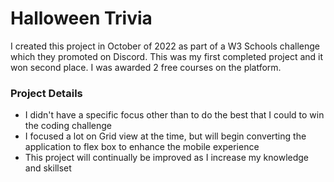 # Halloween Trivia
I created this project in October of 2022 as part of a W3 Schools challenge which they promoted on Discord. This was my first completed project and it won second place. I was awarded 2 free courses on the platform.

### Project Details
- I didn't have a specific focus other than to do the best that I could to win the coding challenge
- I focused a lot on Grid view at the time, but will begin converting the application to flex box to enhance the mobile experience
- This project will continually be improved as I increase my knowledge and skillset 
